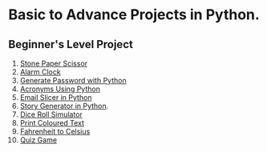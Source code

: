 # Basic to Advance Projects in Python.
## Beginner's Level Project
1. <a href="https://github.com/dubeyshubham786/Python-Projects/tree/main/Stone%20Paper%20Scissor">Stone Paper Scissor</a>
2. <a href="https://github.com/dubeyshubham786/Python-Projects/blob/main/Alarm%20Clock/Alarm_Clock.ipynb">Alarm Clock</a>
3. <a href="https://github.com/dubeyshubham786/Python-Projects/blob/main/Generate%20Password%20with%20Python/Password_Generator.ipynb">Generate Password with Python
4. <a href="https://github.com/dubeyshubham786/Python-Projects/blob/main/Acronyms%20Using%20Python/Creating_Acronyms.ipynb">Acronyms Using Python
5. <a href="https://github.com/dubeyshubham786/Python-Projects/blob/main/Email%20Slicer%20in%20Python/Email_Slicer_With_Python.ipynb">Email Slicer in Python
6. <a href="https://github.com/dubeyshubham786/Python-Projects/blob/main/Story%20Generator/Story_Generator.ipynb">Story Generator in Python</a>.
7. <a href="https://github.com/dubeyshubham786/Python-Projects/blob/main/Dice%20Roll%20Simulator/Dice_Roll_SImulator.ipynb">Dice Roll Simulator
8. <a href="https://github.com/dubeyshubham786/Python-Projects/tree/main/Printing%20Coloured%20Text">Print Coloured Text
9. <a href="https://github.com/dubeyshubham786/Python-Projects/blob/main/Converting%20Fahrenheit%20to%20Celsius/Fahrenheit_to_Celsius.ipynb">Fahrenheit to Celsius
10. <a href="https://github.com/dubeyshubham786/Python-Projects/blob/main/Quiz%20Game/Quiz_Game_with_python.ipynb">Quiz Game 
